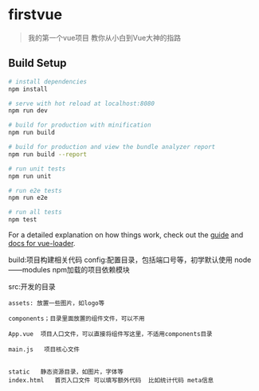 # firstvue

> 我的第一个vue项目 教你从小白到Vue大神的指路

## Build Setup

``` bash
# install dependencies
npm install

# serve with hot reload at localhost:8080
npm run dev

# build for production with minification
npm run build

# build for production and view the bundle analyzer report
npm run build --report

# run unit tests
npm run unit

# run e2e tests
npm run e2e

# run all tests
npm test
```

For a detailed explanation on how things work, check out the [guide](http://vuejs-templates.github.io/webpack/) and [docs for vue-loader](http://vuejs.github.io/vue-loader).

build:项目构建相关代码
config:配置目录，包括端口号等，初学默认使用
node——modules npm加载的项目依赖模块

src:开发的目录

    assets: 放置一些图片，如logo等

    components；目录里面放置的组件文件，可以不用

    App.vue  项目人口文件，可以直接将组件写这里，不适用components目录

    main.js   项目核心文件

    
    static   静态资源目录，如图片，字体等
    index.html   首页入口文件 可以填写额外代码  比如统计代码 meta信息
